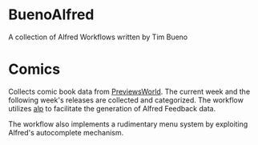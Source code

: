 BuenoAlfred
===========

A collection of Alfred Workflows written by Tim Bueno

Comics
======
Collects comic book data from [PreviewsWorld](www.previewsworld.com). The current week and the following week's releases are collected and categorized. The workflow utilizes [alp](https://github.com/phyllisstein/alp) to facilitate the generation of Alfred Feedback data.

The workflow also implements a rudimentary menu system by exploiting Alfred's autocomplete mechanism.
